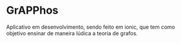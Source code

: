 # GrAPPhos

Aplicativo em desenvolvimento, sendo feito em ionic, que tem como objetivo ensinar de maneira lúdica a teoria de grafos.
